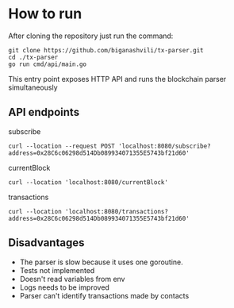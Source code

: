 # How to run 

After cloning the repository just run the command:
```
git clone https://github.com/biganashvili/tx-parser.git
cd ./tx-parser
go run cmd/api/main.go
```
This entry point exposes HTTP API and runs the blockchain parser simultaneously

## API endpoints

subscribe

```
curl --location --request POST 'localhost:8080/subscribe?address=0x28C6c06298d514Db089934071355E5743bf21d60'
```

currentBlock
```
curl --location 'localhost:8080/currentBlock'
```
transactions
```
curl --location 'localhost:8080/transactions?address=0x28C6c06298d514Db089934071355E5743bf21d60'
```

## Disadvantages
- The parser is slow because it uses one goroutine.
- Tests not implemented
- Doesn't read variables from env
- Logs needs to be improved
- Parser can't identify transactions made by contacts

